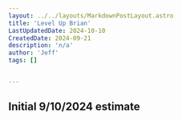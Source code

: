 ```yaml
---
layout: ../../layouts/MarkdownPostLayout.astro
title: 'Level Up Brian'
LastUpdatedDate: 2024-10-10
CreatedDate: 2024-09-21
description: 'n/a'
author: 'Jeff'
tags: []


---
```


## Initial 9/10/2024 estimate


